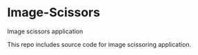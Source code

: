 # Image-Scissors
Image scissors application

This repo includes source code for image scissoring application.
